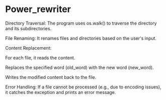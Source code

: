 # Power_rewriter

Directory Traversal: The program uses os.walk() to traverse the directory and its subdirectories.

File Renaming: It renames files and directories based on the user's input.

Content Replacement:

For each file, it reads the content.

Replaces the specified word (old_word) with the new word (new_word).

Writes the modified content back to the file.

Error Handling: If a file cannot be processed (e.g., due to encoding issues), it catches the exception and prints an error message.
